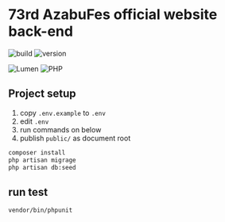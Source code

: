 # 73rd AzabuFes official website back-end

![build](https://img.shields.io/github/workflow/status/afes-website/back/Deploy%20into%20production%20server/master?label=Deploy&style=for-the-badge)
![version](https://img.shields.io/badge/dynamic/json?color=007ec6&label=version&style=for-the-badge&query=version&url=https://raw.githubusercontent.com/afes-website/back/develop/composer.json)

![Lumen](https://img.shields.io/badge/dynamic/json?color=555&label=Lumen&style=flat-square&query=require["laravel/lumen-framework"]&url=https://raw.githubusercontent.com/afes-website/back/develop/composer.json&labelColor=E74430&logo=lumen&logoColor=fff)
![PHP](https://img.shields.io/badge/dynamic/json?color=555&label=PHP&style=flat-square&query=require["php"]&url=https://raw.githubusercontent.com/afes-website/back/develop/composer.json&labelColor=777BB4&logo=php&logoColor=fff)

## Project setup
1. copy `.env.example` to `.env`
2. edit `.env`
3. run commands on below
4. publish `public/` as document root

```sh
composer install
php artisan migrage
php artisan db:seed
```


## run test
```sh
vendor/bin/phpunit
```
